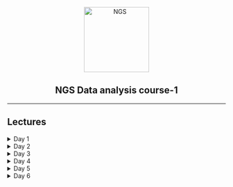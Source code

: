 <p align="center">
  <a href="http://bioinfo.edu.eg/">
    <img src="https://www.fiosgenomics.com/wp-content/uploads/2017/02/ngs-icon-opt.png" alt="NGS" width="150" height="150">
  </a>
  <h2 align="center">NGS Data analysis course-1</h2>

</p>

<hr>

## Lectures

<details>
<summary>Day 1</summary>
<br>
<ol>
<li><b>Part 1</b> | Next generation sequencing Techniques <a href="https://canvas.instructure.com">[Canvas]</a></li>
<li><b>Part 2</b> | BASH <a href="./Day-1/bash/">[Lectures]</a></li>
</ol>

</details>

<details>
<summary>Day 2</summary>
<br>
<ol>
<li><b>Part 1</b> | Seqencing file formats </a></li>
<li><b>Part 2</b> | <a href="./Day-2/FASTQC_tutorial.md">FASTQC</a></li>
<li><b>Part 3</b> | <a href="./Day-2/Trimmomatic_tutorial.md">Error trimming</a></li>
<li><b>Part 4</b> | <a href="./Day-2/Fastq_exploration.md">Fastq exploration</a> and <a href="./Day-2/seqkit_examples.md">seqkit_examples</a> </li>
</ol>

</details>


<details>
<summary>Day 3</summary>
<br>
<ol>
<li><b>Part 1</b> | Sequence Alignment <a href="https://canvas.instructure.com">[Canvas]</a></li>
<li><b>Part 2</b> | <a href="./Day-3/seq_alignment.md">Tutorial of Sequence Alignment</a></li>
<li><b>Part 3</b> | <a href="./Day-3/git-tutorial.md">Git</a></li>
</ol>

</details>


<details>
<summary>Day 4</summary>
<br>
<ol>
<li><b>Part 1</b> | Algorithms for de novo assembly <a href="https://canvas.instructure.com">[Canvas]</a></li>
<li><b>Part 2</b> | <a href="./Day-4/trinity.md">Tutorial of de novo assembly</a></li>
<li><b>Part 3</b> | Reference based assembly <a href="https://canvas.instructure.com">[Canvas]</a></li>
<li><b>Part 4</b> | <a href="./Day-4/hisat_stringtie.md">Tutorial of Reference based assembly</a></li>
</ol>
</details>

<details>
<summary>Day 5</summary>
<br>
<ol>
<li><b>Part 1</b> | <a href="./Day-5/trinity_assessement.md">Assembly Quality Assessment</a></li>
<li><b>Part 2</b> | <a href="./Day-5/functional-annotation.md">functional annotation of Transcriptome assemply</a></li>
<li><b>Part 3</b> | <a href="./Day-5/gtf-compare.md">Compare Transcriptome assemplies</a></li>
</ol>
</details>

<details>
<summary>Day 6</summary>
<br>
<ol>
<li><b>Part 1</b> | <a href="./Day-6/dif_exp.md">Differential expression</a></li>
<li><b>Part 2</b> | <a href="https://github.com/mr-eyes/ngs1_project/blob/master/DESCRIPTION.md">Assignment</a></li>
</ol>
</details>
